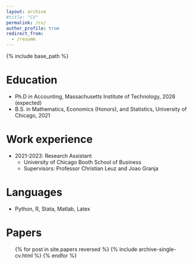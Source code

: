 ```yaml
---
layout: archive
#title: "CV"
permalink: /cv/
author_profile: true
redirect_from:
  - /resume
---
```


{% include base_path %}

Education
======
* Ph.D in Accounting, Massachusetts Institute of Technology, 2028 (expected)
* B.S. in Mathematics, Economics (Honors), and Statistics, University of Chicago, 2021

Work experience
======
* 2021-2023: Research Assistant
  * University of Chicago Booth School of Business
  * Supervisors: Professor Christian Leuz and Joao Granja
  
Languages
======
* Python, R, Stata, Matlab, Latex

Papers
======
  <ul>{% for post in site.papers reversed %}
    {% include archive-single-cv.html %}
  {% endfor %}</ul>
 